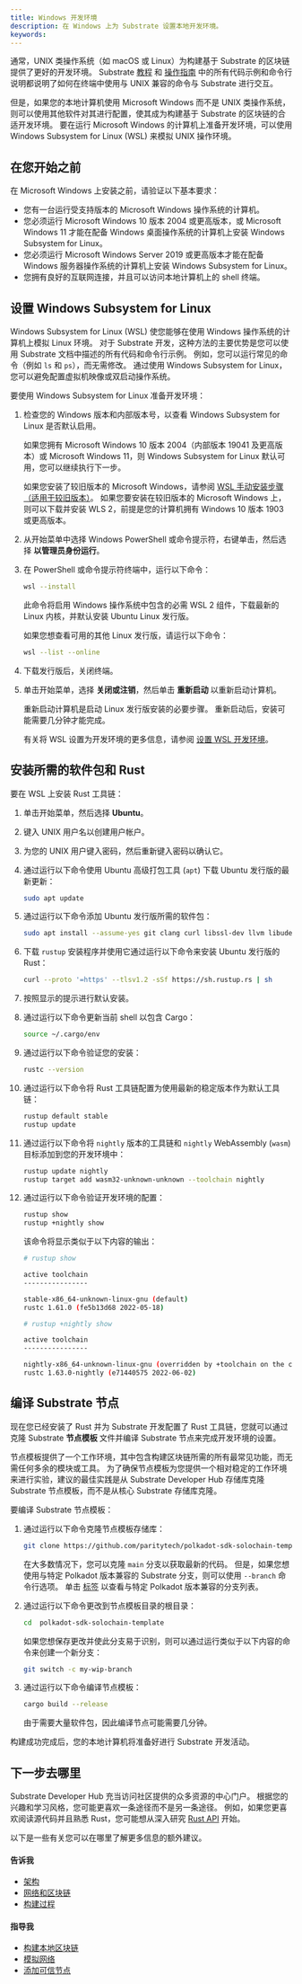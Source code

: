 ```yaml
---
title: Windows 开发环境
description: 在 Windows 上为 Substrate 设置本地开发环境。
keywords:
---
```


通常，UNIX 类操作系统（如 macOS 或 Linux）为构建基于 Substrate 的区块链提供了更好的开发环境。
Substrate [教程](/tutorials/) 和 [操作指南](/reference/how-to-guides/) 中的所有代码示例和命令行说明都说明了如何在终端中使用与 UNIX 兼容的命令与 Substrate 进行交互。

但是，如果您的本地计算机使用 Microsoft Windows 而不是 UNIX 类操作系统，则可以使用其他软件对其进行配置，使其成为构建基于 Substrate 的区块链的合适开发环境。
要在运行 Microsoft Windows 的计算机上准备开发环境，可以使用 Windows Subsystem for Linux (WSL) 来模拟 UNIX 操作环境。

## 在您开始之前

在 Microsoft Windows 上安装之前，请验证以下基本要求：

- 您有一台运行受支持版本的 Microsoft Windows 操作系统的计算机。
- 您必须运行 Microsoft Windows 10 版本 2004 或更高版本，或 Microsoft Windows 11 才能在配备 Windows 桌面操作系统的计算机上安装 Windows Subsystem for Linux。
- 您必须运行 Microsoft Windows Server 2019 或更高版本才能在配备 Windows 服务器操作系统的计算机上安装 Windows Subsystem for Linux。
- 您拥有良好的互联网连接，并且可以访问本地计算机上的 shell 终端。

## 设置 Windows Subsystem for Linux

Windows Subsystem for Linux (WSL) 使您能够在使用 Windows 操作系统的计算机上模拟 Linux 环境。
对于 Substrate 开发，这种方法的主要优势是您可以使用 Substrate 文档中描述的所有代码和命令行示例。
例如，您可以运行常见的命令（例如 `ls` 和 `ps`），而无需修改。
通过使用 Windows Subsystem for Linux，您可以避免配置虚拟机映像或双启动操作系统。

要使用 Windows Subsystem for Linux 准备开发环境：

1. 检查您的 Windows 版本和内部版本号，以查看 Windows Subsystem for Linux 是否默认启用。

   如果您拥有 Microsoft Windows 10 版本 2004（内部版本 19041 及更高版本）或 Microsoft Windows 11，则 Windows Subsystem for Linux 默认可用，您可以继续执行下一步。

   如果您安装了较旧版本的 Microsoft Windows，请参阅 [WSL 手动安装步骤（适用于较旧版本）](https://docs.microsoft.com/en-us/windows/wsl/install-manual)。
   如果您要安装在较旧版本的 Microsoft Windows 上，则可以下载并安装 WLS 2，前提是您的计算机拥有 Windows 10 版本 1903 或更高版本。

1. 从开始菜单中选择 Windows PowerShell 或命令提示符，右键单击，然后选择 **以管理员身份运行**。

1. 在 PowerShell 或命令提示符终端中，运行以下命令：

   ```bash
   wsl --install
   ```

   此命令将启用 Windows 操作系统中包含的必需 WSL 2 组件，下载最新的 Linux 内核，并默认安装 Ubuntu Linux 发行版。

   如果您想查看可用的其他 Linux 发行版，请运行以下命令：

   ```bash
   wsl --list --online
   ```

1. 下载发行版后，关闭终端。

1. 单击开始菜单，选择 **关闭或注销**，然后单击 **重新启动** 以重新启动计算机。

   重新启动计算机是启动 Linux 发行版安装的必要步骤。
   重新启动后，安装可能需要几分钟才能完成。

   有关将 WSL 设置为开发环境的更多信息，请参阅 [设置 WSL 开发环境](https://docs.microsoft.com/en-us/windows/wsl/setup/environment)。

## 安装所需的软件包和 Rust

要在 WSL 上安装 Rust 工具链：

1. 单击开始菜单，然后选择 **Ubuntu**。

1. 键入 UNIX 用户名以创建用户帐户。

1. 为您的 UNIX 用户键入密码，然后重新键入密码以确认它。

1. 通过运行以下命令使用 Ubuntu 高级打包工具 (`apt`) 下载 Ubuntu 发行版的最新更新：

   ```bash
   sudo apt update
   ```

1. 通过运行以下命令添加 Ubuntu 发行版所需的软件包：

   ```bash
   sudo apt install --assume-yes git clang curl libssl-dev llvm libudev-dev make protobuf-compiler
   ```

1. 下载 `rustup` 安装程序并使用它通过运行以下命令来安装 Ubuntu 发行版的 Rust：

   ```bash
   curl --proto '=https' --tlsv1.2 -sSf https://sh.rustup.rs | sh
   ```

1. 按照显示的提示进行默认安装。

1. 通过运行以下命令更新当前 shell 以包含 Cargo：

   ```bash
   source ~/.cargo/env
   ```

1. 通过运行以下命令验证您的安装：

   ```bash
   rustc --version
   ```

1. 通过运行以下命令将 Rust 工具链配置为使用最新的稳定版本作为默认工具链：

   ```bash
   rustup default stable
   rustup update
   ```

1. 通过运行以下命令将 `nightly` 版本的工具链和 `nightly` WebAssembly (`wasm`) 目标添加到您的开发环境中：

   ```bash
   rustup update nightly
   rustup target add wasm32-unknown-unknown --toolchain nightly
   ```

1. 通过运行以下命令验证开发环境的配置：

   ```bash
   rustup show
   rustup +nightly show
   ```

   该命令将显示类似于以下内容的输出：

   ```bash
   # rustup show

   active toolchain
   ----------------

   stable-x86_64-unknown-linux-gnu (default)
   rustc 1.61.0 (fe5b13d68 2022-05-18)

   # rustup +nightly show

   active toolchain
   ----------------

   nightly-x86_64-unknown-linux-gnu (overridden by +toolchain on the command line)
   rustc 1.63.0-nightly (e71440575 2022-06-02)
   ```

## 编译 Substrate 节点

现在您已经安装了 Rust 并为 Substrate 开发配置了 Rust 工具链，您就可以通过克隆 Substrate **节点模板** 文件并编译 Substrate 节点来完成开发环境的设置。

节点模板提供了一个工作环境，其中包含构建区块链所需的所有最常见功能，而无需任何多余的模块或工具。
为了确保节点模板为您提供一个相对稳定的工作环境来进行实验，建议的最佳实践是从 Substrate Developer Hub 存储库克隆 Substrate 节点模板，而不是从核心 Substrate 存储库克隆。

要编译 Substrate 节点模板：

1. 通过运行以下命令克隆节点模板存储库：

   ```bash
   git clone https://github.com/paritytech/polkadot-sdk-solochain-template.git
   ```

   在大多数情况下，您可以克隆 `main` 分支以获取最新的代码。
   但是，如果您想使用与特定 Polkadot 版本兼容的 Substrate 分支，则可以使用 `--branch` 命令行选项。
   单击 [标签](https://github.com/paritytech/polkadot-sdk-solochain-template/tags) 以查看与特定 Polkadot 版本兼容的分支列表。

1. 通过运行以下命令更改到节点模板目录的根目录：

   ```bash
   cd  polkadot-sdk-solochain-template
   ```

   如果您想保存更改并使此分支易于识别，则可以通过运行类似于以下内容的命令来创建一个新分支：

   ```bash
   git switch -c my-wip-branch
   ```

1. 通过运行以下命令编译节点模板：

   ```bash
   cargo build --release
   ```

   由于需要大量软件包，因此编译节点可能需要几分钟。

构建成功完成后，您的本地计算机将准备好进行 Substrate 开发活动。

## 下一步去哪里

Substrate Developer Hub 充当访问社区提供的众多资源的中心门户。
根据您的兴趣和学习风格，您可能更喜欢一条途径而不是另一条途径。
例如，如果您更喜欢阅读源代码并且熟悉 Rust，您可能想从深入研究 [Rust API](https://paritytech.github.io/substrate/master) 开始。

<!-- TODO NAV.YAML -->
<!-- add these back -->
<!--如果您不熟悉 Substrate 和 Substrate 生态系统，您可能希望通过查看 [探索](/explore/) 来更广泛地了解可用的资源以及在哪里可以找到它们。-->

以下是一些有关您可以在哪里了解更多信息的额外建议。

#### 告诉我

- [架构](/learn/architecture/)
- [网络和区块链](/learn/node-and-network-types/)
- [构建过程](/build/build-process)

#### 指导我

- [构建本地区块链](/tutorials/build-a-blockchain/build-local-blockchain/)
- [模拟网络](/tutorials/build-a-blockchain/simulate-network/)
- [添加可信节点](/tutorials/build-a-blockchain/add-trusted-nodes/)
